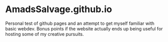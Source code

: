 # AmadsSalvage.github.io

Personal test of github pages and an attempt to get myself familiar with basic webdev. Bonus points if the website actually ends up being useful for hosting some of my creative pursuits.

